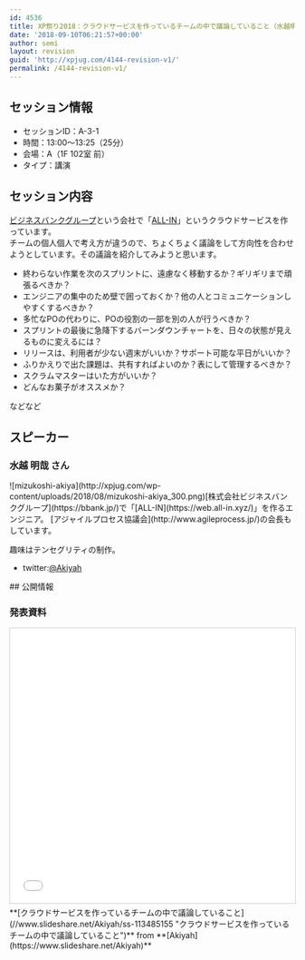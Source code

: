 ```yaml
---
id: 4536
title: XP祭り2018：クラウドサービスを作っているチームの中で議論していること（水越明哉さん）
date: '2018-09-10T06:21:57+00:00'
author: semi
layout: revision
guid: 'http://xpjug.com/4144-revision-v1/'
permalink: /4144-revision-v1/
---
```


## セッション情報

- セッションID：A-3-1
- 時間：13:00～13:25（25分）
- 会場：A（1F 102室 前）
- タイプ：講演

## セッション内容

[ビジネスバンクグループ](https://bbank.jp/)という会社で「[ALL-IN](https://web.all-in.xyz/)」というクラウドサービスを作っています。  
チームの個人個人で考え方が違うので、ちょくちょく議論をして方向性を合わせようとしています。その議論を紹介してみようと思います。

- 終わらない作業を次のスプリントに、遠慮なく移動するか？ギリギリまで頑張るべきか？
- エンジニアの集中のため壁で囲っておくか？他の人とコミュニケーションしやすくするべきか？
- 多忙なPOの代わりに、POの役割の一部を別の人が行うべきか？
- スプリントの最後に急降下するバーンダウンチャートを、日々の状態が見えるものに変えるには？
- リリースは、利用者が少ない週末がいいか？サポート可能な平日がいいか？
- ふりかえりで出た課題は、共有すればよいのか？表にして管理するべきか？
- スクラムマスターはいた方がいいか？
- どんなお菓子がオススメか？

などなど

## スピーカー

### 水越 明哉 さん

<div class="profile">![mizukoshi-akiya](http://xpjug.com/wp-content/uploads/2018/08/mizukoshi-akiya_300.png)[株式会社ビジネスバンクグループ](https://bbank.jp/)で「[ALL-IN](https://web.all-in.xyz/)」を作るエンジニア。  
[アジャイルプロセス協議会](http://www.agileprocess.jp/)の会長もしています。

趣味はテンセグリティの制作。

- twitter:[@Akiyah](https://twitter.com/Akiyah)

</div>## 公開情報

### 発表資料

<iframe allowfullscreen="" frameborder="0" height="485" marginheight="0" marginwidth="0" scrolling="no" src="//www.slideshare.net/slideshow/embed_code/key/xTJLzXhK5dDisr" style="border:1px solid #CCC; border-width:1px; margin-bottom:5px; max-width: 100%;" width="595"> </iframe>

<div style="margin-bottom:5px">  **[クラウドサービスを作っているチームの中で議論していること](//www.slideshare.net/Akiyah/ss-113485155 "クラウドサービスを作っているチームの中で議論していること")**  from **[Akiyah](https://www.slideshare.net/Akiyah)** </div>